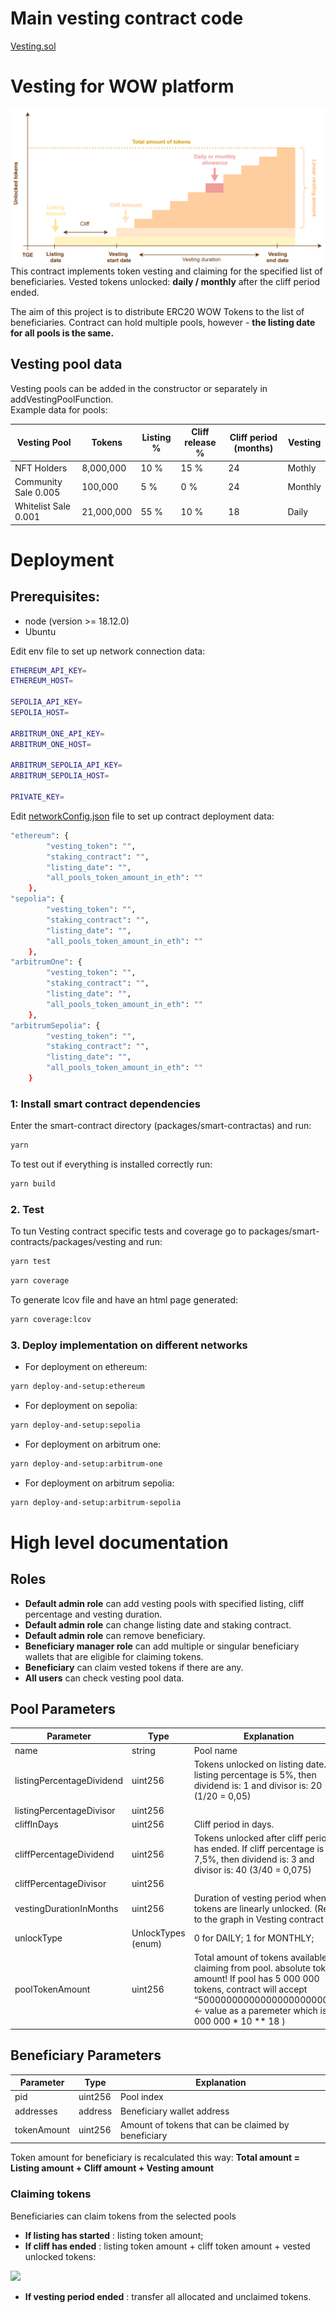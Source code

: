 # Main vesting contract code
[Vesting.sol](packages/smart-contracts/packages/vesting/contracts/Vesting.sol)

# Vesting for WOW platform
![Vesting Schedule](Vesting-diagram.png?raw=true) <br />
This contract implements token vesting and claiming for the specified list of beneficiaries.
Vested tokens unlocked: **daily / monthly** after the cliff period ended.

The aim of this project is to distribute ERC20 WOW Tokens to the list of beneficiaries.
Contract can hold multiple pools, however - **the listing date for all pools is the same.**

## Vesting pool data
Vesting pools can be added in the constructor or separately in addVestingPoolFunction.<br />
Example data for pools:

| Vesting Pool          | Tokens      | Listing %  | Cliff release % | Cliff period (months) | Vesting                                              |
|-----------------------|-------------|-------------|-----------------|-----------------------|------------------------------------------------------|
| NFT Holders           | 8,000,000  | 10 %         | 15 %           | 24                     | Mothly                        |
| Community Sale 0.005               | 100,000  | 5 %         | 0 %           | 24                     | Monthly                        |
| Whitelist Sale 0.001             | 21,000,000  | 55 %         | 10 %           | 18                     | Daily   |

# Deployment
## Prerequisites:
- node  (version >= 18.12.0)
- Ubuntu

Edit env file to set up network connection data:
```bash
ETHEREUM_API_KEY=
ETHEREUM_HOST=

SEPOLIA_API_KEY=
SEPOLIA_HOST=

ARBITRUM_ONE_API_KEY=
ARBITRUM_ONE_HOST=

ARBITRUM_SEPOLIA_API_KEY=
ARBITRUM_SEPOLIA_HOST=

PRIVATE_KEY=
```

Edit [networkConfig.json](packages/smart-contracts/packages/vesting/scripts/data/networkConfig.json) file to set up contract deployment data:

```bash
"ethereum": {
        "vesting_token": "",
        "staking_contract": "",
        "listing_date": "",
        "all_pools_token_amount_in_eth": ""
    },
"sepolia": {
        "vesting_token": "",
        "staking_contract": "",
        "listing_date": "",
        "all_pools_token_amount_in_eth": ""
    },
"arbitrumOne": {
        "vesting_token": "",
        "staking_contract": "",
        "listing_date": "",
        "all_pools_token_amount_in_eth": ""
    },
"arbitrumSepolia": {
        "vesting_token": "",
        "staking_contract": "",
        "listing_date": "",
        "all_pools_token_amount_in_eth": ""
    }
```


### 1: Install smart contract dependencies
Enter the smart-contract directory (packages/smart-contractas) and run:
```bash
yarn
```
To test out if everything is installed correctly run:
```bash
yarn build
```
### 2. Test
To tun Vesting contract specific tests and coverage go to packages/smart-contracts/packages/vesting and run:
```bash
yarn test
```

```bash
yarn coverage
```

To generate lcov file and have an html page generated:
```bash
yarn coverage:lcov
```

### 3. Deploy implementation on different networks
- For deployment on ethereum:
```bash
yarn deploy-and-setup:ethereum
```

- For deployment on sepolia:
```bash
yarn deploy-and-setup:sepolia
```

- For deployment on arbitrum one:
```bash
yarn deploy-and-setup:arbitrum-one
```

- For deployment on arbitrum sepolia:
```bash
yarn deploy-and-setup:arbitrum-sepolia
```



# High level documentation
## Roles
- **Default admin role** can add vesting pools with specified listing, cliff percentage and vesting duration.
-	**Default admin role** can change listing date and staking contract.
-	**Default admin role** can remove beneficiary.
-	**Beneficiary manager role** can add multiple or singular beneficiary wallets that are eligible for claiming tokens.
-	**Beneficiary** can claim vested tokens if there are any.
-	**All users** can check vesting pool data.

## Pool Parameters
| Parameter                 | Type               | Explanation                                                                                                                                                                                                         |
|---------------------------|--------------------|---------------------------------------------------------------------------------------------------------------------------------------------------------------------------------------------------------------------|
| name                      | string             | Pool name                                                                                                                                                                                                           |
| listingPercentageDividend | uint256            | Tokens unlocked on listing date. If listing percentage is 5%,  then dividend is: 1 and divisor is: 20 (1/20 = 0,05)                                                                                                 |
| listingPercentageDivisor  | uint256            |                                                                                                                                                                                                                     |
| cliffInDays                     | uint256            | Cliff period in days.                                                                                                                                                                                               |
| cliffPercentageDividend   | uint256            | Tokens unlocked after cliff period has ended. If cliff percentage is 7,5%,  then dividend is: 3 and divisor is: 40 (3/40 = 0,075)                                                                                   |
| cliffPercentageDivisor    | uint256            |                                                                                                                                                                                                                     |
| vestingDurationInMonths   | uint256            | Duration of vesting period when tokens are linearly unlocked. (Refer to the graph in Vesting contract )                                                                                                             |
| unlockType                | UnlockTypes (enum) | 0 for DAILY; 1 for MONTHLY;                                                                                                                                                                                         |
| poolTokenAmount           | uint256            | Total amount of tokens available for claiming from pool. absolute token amount! If pool has 5 000 000 tokens, contract will accept “5000000000000000000000000” ← value as a paremeter which is ( 5 000 000 * 10 ** 18 ) |

## Beneficiary Parameters

| Parameter   | Type      | Explanation                                                                    |
|-------------|-----------|--------------------------------------------------------------------------------|
| pid   | uint256   | Pool index                                                                     |
| addresses   | address | Beneficiary wallet address                                                  |
| tokenAmount | uint256 | Amount of tokens that can be claimed by beneficiary |

Token amount for beneficiary is recalculated this way: **Total amount = Listing amount + Cliff amount + Vesting amount**

### Claiming tokens
Beneficiaries can claim tokens from the selected pools
- **If listing has started** : listing token amount;
- **If cliff has ended** : listing token amount + cliff token amount + vested unlocked tokens:
 
 <img src="https://latex.codecogs.com/svg.image?unlockedTokens&space;=&space;listingAmount&space;&plus;&space;cliffAmount&space;&plus;&space;\frac{vestingAmount&space;*&space;periodsPassed}{duration}" /><br />

- **If vesting period ended** : transfer all allocated and unclaimed tokens.
